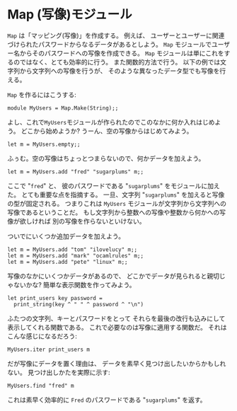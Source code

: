 <!-- ((! set title 写像 !)) ((! set learn !)) ((! set center !)) -->

Map (写像)モジュール
====================

`Map` は「マッピング(写像)」を作成する。 例えば、
ユーザーとユーザーに関連づけられたパスワードからなるデータがあるとしよう。
`Map` モジュールでユーザー名からそのパスワードへの写像を作成できる。
`Map` モジュールは単にこれをするのではなく、とても効率的に行う。
また関数的方法で行う。 以下の例では文字列から文字列への写像を行うが、
そのような異なったデータ型でも写像を行える。

`Map` を作るにはこうする:

```ocamltop
module MyUsers = Map.Make(String);;
```

よし、これで`MyUsers`モジュールが作られたのでこのなかに何か入れはじめよう。
どこから始めようか? うーん、空の写像からはじめてみよう。

```ocamltop
let m = MyUsers.empty;;
```

ふぅむ。空の写像はちょっとつまらないので、何かデータを加えよう。

```ocamltop
let m = MyUsers.add "fred" "sugarplums" m;;
```

ここで "`fred`" と、 彼のパスワードである "`sugarplums`"
をモジュールに加えた。 とても重要な点を指摘する。 一旦、文字列
"`sugarplums`" を加えると写像の型が固定される。 つまりこれは `MyUsers`
モジュールが文字列から文字列への写像であるということだ。
もし文字列から整数への写像や整数から何かへの写像が欲しければ
別の写像を作らないといけない。

ついでにいくつか追加データを加えよう。

```ocamltop
let m = MyUsers.add "tom" "ilovelucy" m;;
let m = MyUsers.add "mark" "ocamlrules" m;;
let m = MyUsers.add "pete" "linux" m;;
```

写像のなかにいくつかデータがあるので、
どこかでデータが見られると親切じゃないかな?
簡単な表示関数を作ってみよう。

```ocamltop
let print_users key password =
  print_string(key ^ " " ^ password ^ "\n")
```

ふたつの文字列、キーとパスワードをとって
それらを最後の改行も込みにして表示してくれる関数である。
これで必要なのは写像に適用する関数だ。 それはこんな感じになるだろう:

```ocamltop
MyUsers.iter print_users m
```

だが写像にデータを置く理由は、
データを素早く見つけ出したいからかもしれない。
見つけ出しかたを実際に示す:

```ocamltop
MyUsers.find "fred" m
```

これは素早く効率的に `Fred` のパスワードである "`sugarplums`" を返す。
